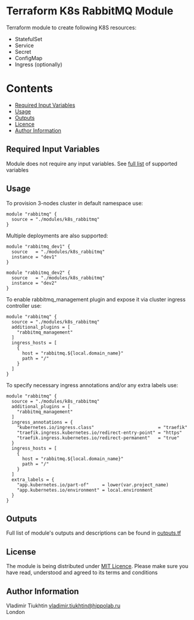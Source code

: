 Terraform K8s RabbitMQ Module
=============================

Terraform module to create following K8S resources:
- StatefulSet
- Service
- Secret
- ConfigMap
- Ingress (optionally)

# Contents
- [Required Input Variables](#variables)
- [Usage](#usage)
- [Outputs](#outputs)
- [Licence](#licence)
- [Author Information](#author)

## <a name="variables"></a> Required Input Variables
Module does not require any input variables. See [full list](variables.tf) of supported variables

## <a name="usage"></a> Usage

To provision 3-nodes cluster in default namespace use:
```hcl-terraform
module "rabbitmq" {
  source = "./modules/k8s_rabbitmq"
}
```

Multiple deployments are also supported:

```hcl-terraform
module "rabbitmq_dev1" {
  source   = "./modules/k8s_rabbitmq"
  instance = "dev1"
}

module "rabbitmq_dev2" {
  source   = "./modules/k8s_rabbitmq"
  instance = "dev2"
}
```

To enable rabbitmq_management plugin and expose it via cluster ingress controller use:

```hcl-terraform
module "rabbitmq" {
  source = "./modules/k8s_rabbitmq"
  additional_plugins = [
    "rabbitmq_management"
  ]
  ingress_hosts = [
    {
      host = "rabbitmq.${local.domain_name}"
      path = "/"
    }
  ]
}
```

To specify necessary ingress annotations and/or any extra labels use:

```hcl-terraform
module "rabbitmq" {
  source = "./modules/k8s_rabbitmq"
  additional_plugins = [
    "rabbitmq_management"
  ]
  ingress_annotations = {
    "kubernetes.io/ingress.class"                        = "traefik"
    "traefik.ingress.kubernetes.io/redirect-entry-point" = "https"
    "traefik.ingress.kubernetes.io/redirect-permanent"   = "true"
  }
  ingress_hosts = [
    {
      host = "rabbitmq.${local.domain_name}"
      path = "/"
    }
  ]
  extra_labels = {
    "app.kubernetes.io/part-of"     = lower(var.project_name)
    "app.kubernetes.io/environment" = local.environment
  }
}
```

## <a name="outputs"></a> Outputs
Full list of module's outputs and descriptions can be found in [outputs.tf](outputs.tf)

## <a name="license"></a> License
The module is being distributed under [MIT Licence](LICENCE.txt). Please make sure you have read, understood and agreed
to its terms and conditions

## <a name="author"></a> Author Information
Vladimir Tiukhtin <vladimir.tiukhtin@hippolab.ru><br/>London

